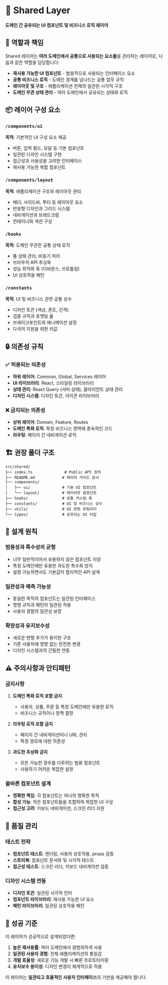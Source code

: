 # 🤝 Shared Layer

**도메인 간 공유되는 UI 컴포넌트 및 비즈니스 로직 레이어**

## 🎯 역할과 책임

Shared 레이어는 **여러 도메인에서 공통으로 사용되는 요소들**을 관리하는 레이어로, 다음과 같은 역할을 담당합니다:

- **재사용 가능한 UI 컴포넌트** - 범용적으로 사용되는 인터페이스 요소
- **공통 비즈니스 로직** - 도메인 경계를 넘나드는 공통 업무 규칙
- **레이아웃 및 구조** - 애플리케이션 전체의 일관된 시각적 구조
- **도메인 무관 상태 관리** - 여러 도메인에서 공유되는 상태와 로직

## 📦 레이어 구성 요소

### `/components/ui`
**목적**: 기본적인 UI 구성 요소 제공
- 버튼, 입력 필드, 모달 등 기본 컴포넌트
- 일관된 디자인 시스템 구현
- 접근성과 사용성을 고려한 인터페이스
- 재사용 가능한 복합 컴포넌트

### `/components/layout`
**목적**: 애플리케이션 구조와 레이아웃 관리
- 헤더, 사이드바, 푸터 등 레이아웃 요소
- 반응형 디자인과 그리드 시스템
- 네비게이션과 브레드크럼
- 컨테이너와 섹션 구성

### `/hooks`
**목적**: 도메인 무관한 공통 상태 로직
- 폼 상태 관리, 비동기 처리
- 브라우저 API 추상화
- 성능 최적화 훅 (디바운스, 쓰로틀링)
- UI 상호작용 패턴

### `/constants`
**목적**: UI 및 비즈니스 관련 공통 상수
- 디자인 토큰 (색상, 폰트, 간격)
- 검증 규칙과 포맷팅 룰
- 브레이크포인트와 애니메이션 설정
- 다국어 지원을 위한 키값

## 🔒 의존성 규칙

### ✅ 허용되는 의존성
- **하위 레이어**: Common, Global, Services 레이어
- **UI 라이브러리**: React, 스타일링 라이브러리
- **상태 관리**: React Query (서버 상태), 클라이언트 상태 관리
- **디자인 시스템**: 디자인 토큰, 아이콘 라이브러리

### ❌ 금지되는 의존성
- **상위 레이어**: Domain, Feature, Routes
- **도메인 특화 로직**: 특정 비즈니스 영역에 종속적인 코드
- **라우팅**: 페이지 간 네비게이션 로직

## 🏗️ 권장 폴더 구조

```
src/shared/
├── index.ts              # Public API 정의
├── README.md            # 레이어 가이드 문서
├── components/
│   ├── ui/              # 기본 UI 컴포넌트
│   └── layout/          # 레이아웃 컴포넌트
├── hooks/               # 공통 커스텀 훅
├── constants/           # UI 및 비즈니스 상수
├── utils/               # UI 관련 유틸리티
└── types/               # 공유되는 UI 타입
```

## 📝 설계 원칙

### 범용성과 특수성의 균형
- 너무 일반적이어서 유용하지 않은 컴포넌트 지양
- 특정 도메인에만 유용한 과도한 특수화 방지
- 설정 가능하면서도 기본값이 합리적인 API 설계

### 일관성과 예측 가능성
- 동일한 목적의 컴포넌트는 일관된 인터페이스
- 명명 규칙과 패턴의 일관된 적용
- 사용자 경험의 일관성 보장

### 확장성과 유지보수성
- 새로운 변형 추가가 용이한 구조
- 기존 사용처에 영향 없는 안전한 변경
- 디자인 시스템과의 긴밀한 연동

## ⚠️ 주의사항과 안티패턴

### 금지사항
1. **도메인 특화 로직 포함 금지**
   - 사용자, 상품, 주문 등 특정 도메인에만 유용한 로직
   - 비즈니스 규칙이나 정책 결정

2. **라우팅 로직 포함 금지**
   - 페이지 간 네비게이션이나 URL 관리
   - 특정 경로에 대한 의존성

3. **과도한 추상화 금지**
   - 모든 가능한 경우를 다루려는 범용 컴포넌트
   - 사용하기 어려운 복잡한 설정

### 올바른 컴포넌트 설계
- **명확한 책임**: 각 컴포넌트는 하나의 명확한 목적
- **합성 가능**: 작은 컴포넌트들을 조합하여 복잡한 UI 구성
- **접근성 고려**: 키보드 네비게이션, 스크린 리더 지원

## 🧪 품질 관리

### 테스트 전략
- **컴포넌트 테스트**: 렌더링, 사용자 상호작용, props 검증
- **스토리북**: 컴포넌트 문서화 및 시각적 테스트
- **접근성 테스트**: 스크린 리더, 키보드 네비게이션 검증

### 디자인 시스템 연동
- **디자인 토큰**: 일관된 시각적 언어
- **컴포넌트 라이브러리**: 재사용 가능한 UI 요소
- **패턴 라이브러리**: 일관된 상호작용 패턴

## 🎯 성공 기준

이 레이어가 성공적으로 설계되었다면:

1. **높은 재사용률**: 여러 도메인에서 광범위하게 사용
2. **일관된 사용자 경험**: 전체 애플리케이션의 통일감
3. **개발 효율성**: 새로운 기능 개발 시 빠른 프로토타이핑
4. **유지보수 용이성**: 디자인 변경이 체계적으로 적용

이 레이어는 **일관되고 효율적인 사용자 인터페이스**의 기반을 제공해야 합니다.